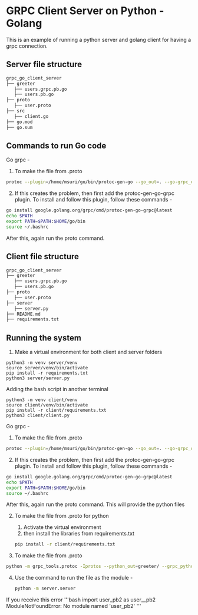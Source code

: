 # GRPC Client Server on Python - Golang

This is an example of running a python server and golang client for having a grpc connection.

## Server file structure

```bash
grpc_go_client_server 
├── greeter
   ├── users.grpc.pb.go
   ├── users.pb.go
├── proto
   ├── user.proto
├── src
   ├── client.go
├── go.mod
├── go.sum 
```

## Commands to run Go code

Go grpc - 

1. To make the file from .proto 
```bash
protoc --plugin=/home/msuri/go/bin/protoc-gen-go --go_out=. --go-grpc_out=. proto/user.proto
```
2.  If this creates the problem, then first add the protoc-gen-go-grpc   plugin.
To install and follow this plugin, follow these commands - 
 
```bash
go install google.golang.org/grpc/cmd/protoc-gen-go-grpc@latest
echo $PATH
export PATH=$PATH:$HOME/go/bin
source ~/.bashrc
```
After this, again run the proto command.

## Client file structure

```bash
grpc_go_client_server 
├── greeter
   ├── users.grpc.pb.go
   ├── users.pb.go
├── proto
   ├── user.proto
├── server
   ├── server.py
├── README.md
├── requirements.txt
```

## Running the system 

1. Make a virtual environment for both client and server folders

```console
python3 -m venv server/venv
source server/venv/bin/activate
pip install -r requirements.txt
python3 server/server.py

```
Adding the bash script in another terminal

```console
python3 -m venv client/venv
source client/venv/bin/activate
pip install -r client/requirements.txt
python3 client/client.py
```




Go grpc - 

1. To make the file from .proto 
```bash
protoc --plugin=/home/msuri/go/bin/protoc-gen-go --go_out=. --go-grpc_out=. proto/user.proto
```
2.  If this creates the problem, then first add the protoc-gen-go-grpc   plugin.
To install and follow this plugin, follow these commands - 
 
```bash
go install google.golang.org/grpc/cmd/protoc-gen-go-grpc@latest
echo $PATH
export PATH=$PATH:$HOME/go/bin
source ~/.bashrc
```
After this, again run the proto command. This will provide the python files 


2. To make the file from .proto for python 
   1. Activate the virtual environment
   2. then install the libraries from requirements.txt
   ```bash
   pip install -r client/requirements.txt
   ```

3. To make the file from .proto

```bash
python -m grpc_tools.protoc -Iprotos --python_out=greeter/ --grpc_python_out=greeter protos/user.proto
``` 

4. Use the command to run the file as the module -  
   ```bash
   python -m server.server
   ``` 
If you receive this error 
'''bash
    import user_pb2 as user__pb2
ModuleNotFoundError: No module named 'user_pb2'
'''

